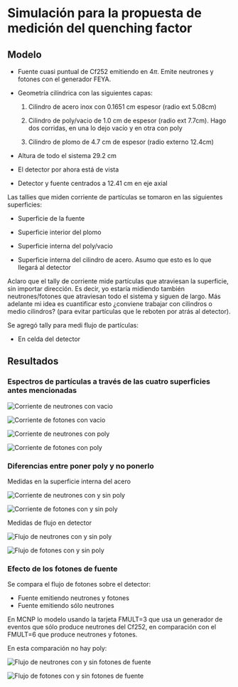 # Simulación para la propuesta de medición del quenching factor

## Modelo

- Fuente cuasi puntual de Cf252 emitiendo en 4$\pi$. Emite neutrones y fotones con el generador FEYA.

- Geometría cilíndrica con las siguientes capas:

    1. Cilindro de acero inox con 0.1651 cm espesor (radio ext 5.08cm)

    2. Cilindro de poly/vacio de 1.0 cm de espesor (radio ext 7.7cm). Hago dos corridas, en una lo dejo vacío y en otra con poly

    3. Cilindro de plomo de 4.7 cm de espesor (radio externo 12.4cm)

- Altura de todo el sistema 29.2 cm

- El detector por ahora está de vista

- Detector y fuente centrados a 12.41 cm en eje axial


Las tallies que miden corriente de partículas se tomaron en las siguientes superficies:

- Superficie de la fuente

- Superficie interior del plomo

- Superficie interna del poly/vacio

- Superficie interna del cilindro de acero. Asumo que esto es lo que llegará al detector

Aclaro que el tally de corriente mide partículas que atraviesan la superficie, sin importar dirección. Es decir, yo estaría midiendo también neutrones/fotones que atraviesan todo el sistema y siguen de largo. Más adelante mi idea es cuantificar esto ¿conviene trabajar con cilindros o medio cilindros? (para evitar partículas que le reboten por atrás al detector).

Se agregó tally para medi flujo de partículas:

- En celda del detector

## Resultados

### Espectros de partículas a través de las cuatro superficies antes mencionadas

![Corriente de neutrones con vacio](med_qf_vacio_neutrons.png)

![Corriente de fotones con vacio](med_qf_vacio_photons.png)

![Corriente de neutrones con poly](med_qf_poly_neutrons.png)

![Corriente de fotones con poly](med_qf_poly_photons.png)


### Diferencias entre poner poly y no ponerlo

Medidas en la superficie interna del acero
 
![Corriente de neutrones con y sin poly](diff_vac_poly_neutrons.png)

![Corriente de fotones con y sin poly](diff_vac_poly_photons.png)
       
Medidas de flujo en detector

![Flujo de neutrones con y sin poly](diff_flux_vac_poly_neutrons.png)

![Flujo de fotones con y sin poly](diff_flux_vac_poly_photons.png)


### Efecto de los fotones de fuente

Se compara el flujo de fotones sobre el detector:

* Fuente emitiendo neutrones y fotones
* Fuente emitiendo sólo neutrones

En MCNP lo modelo usando la tarjeta FMULT=3 que usa un generador de eventos que sólo produce neutrones del Cf252, en comparación con el FMULT=6 que produce neutrones y fotones.

En esta comparación no hay poly:

![Flujo de neutrones con y sin fotones de fuente](diff_flux_vac_wo_photons_neutrons.png)

![Flujo de fotones con y sin fotones de fuente](diff_flux_vac_wo_photons_photons.png)


